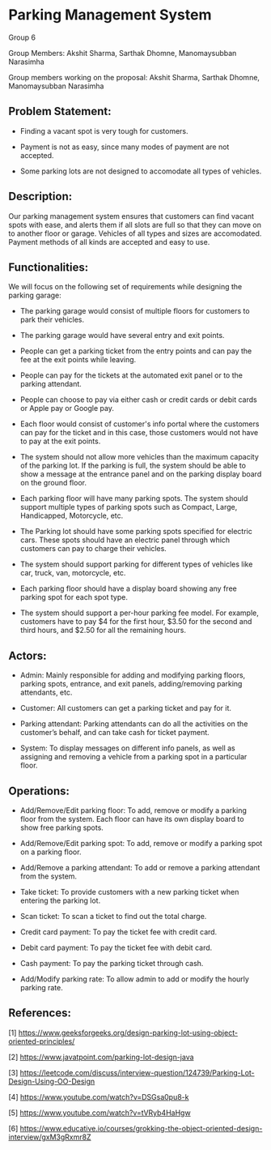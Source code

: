 # Parking Management System

Group 6

Group Members: Akshit Sharma, Sarthak Dhomne, Manomaysubban Narasimha

Group members working on the proposal: Akshit Sharma, Sarthak Dhomne, Manomaysubban Narasimha

## Problem Statement:

- Finding a vacant spot is very tough for customers.

- Payment is not as easy, since many modes of payment are not accepted.

- Some parking lots are not designed to accomodate all types of vehicles.

## Description:

Our parking management system ensures that customers can find vacant spots with ease, and alerts them if all slots are full so that they can move on to another floor or garage. Vehicles of all types and sizes are accomodated. Payment methods of all kinds are accepted and easy to use. 

## Functionalities:

We will focus on the following set of requirements while designing the parking garage:

- The parking garage would consist of multiple floors for customers to park their vehicles.

- The parking garage would have several entry and exit points.

- People can get a parking ticket from the entry points and can pay the fee at the exit points while leaving.

- People can pay for the tickets at the automated exit panel or to the parking attendant.

- People can choose to pay via either cash or credit cards or debit cards or Apple pay or Google pay.

- Each floor would consist of customer's info portal where the customers can pay for the ticket and in this case, those customers would not have to pay at the exit points.

- The system should not allow more vehicles than the maximum capacity of the parking lot. If the parking is full, the system should be able to show a message at the entrance panel and on the parking display board on the ground floor.

- Each parking floor will have many parking spots. The system should support multiple types of parking spots such as Compact, Large, Handicapped, Motorcycle, etc.

- The Parking lot should have some parking spots specified for electric cars. These spots should have an electric panel through which customers can pay to charge their vehicles.

- The system should support parking for different types of vehicles like car, truck, van, motorcycle, etc.

- Each parking floor should have a display board showing any free parking spot for each spot type.

- The system should support a per-hour parking fee model. For example, customers have to pay $4 for the first hour, $3.50 for the second and third hours, and $2.50 for all the remaining hours.

## Actors:

- Admin: 
       Mainly responsible for adding and modifying parking floors, parking spots, entrance, and exit panels, adding/removing parking attendants, etc.

- Customer: 
       All customers can get a parking ticket and pay for it.

- Parking attendant: 
       Parking attendants can do all the activities on the customer’s behalf, and can take cash for ticket payment.

- System: 
       To display messages on different info panels, as well as assigning and removing a vehicle from a parking spot in a particular floor.

## Operations:

- Add/Remove/Edit parking floor: To add, remove or modify a parking floor from the system. Each floor can have its own display board to show free parking spots.

- Add/Remove/Edit parking spot: To add, remove or modify a parking spot on a parking floor.

- Add/Remove a parking attendant: To add or remove a parking attendant from the system.

- Take ticket: To provide customers with a new parking ticket when entering the parking lot.

- Scan ticket: To scan a ticket to find out the total charge.

- Credit card payment: To pay the ticket fee with credit card.

- Debit card payment: To pay the ticket fee with debit card.

- Cash payment: To pay the parking ticket through cash.

- Add/Modify parking rate: To allow admin to add or modify the hourly parking rate.



## References:

[1] https://www.geeksforgeeks.org/design-parking-lot-using-object-oriented-principles/

[2] https://www.javatpoint.com/parking-lot-design-java

[3] https://leetcode.com/discuss/interview-question/124739/Parking-Lot-Design-Using-OO-Design

[4] https://www.youtube.com/watch?v=DSGsa0pu8-k

[5] https://www.youtube.com/watch?v=tVRyb4HaHgw

[6] https://www.educative.io/courses/grokking-the-object-oriented-design-interview/gxM3gRxmr8Z
